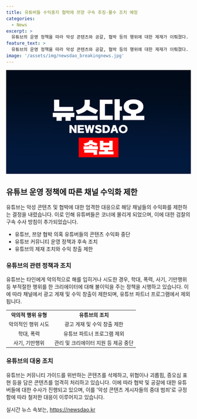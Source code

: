 ```yaml
---
title: 유튜버들 수익중지 협박에 쯔양 구속 추징·몰수 조치 예정
categories:
  - News
excerpt: >
  유튜브의 운영 정책을 따라 악성 콘텐츠와 공갈, 협박 등의 행위에 대한 제재가 이뤄졌다. 1040만 명을 보유한 유튜버 쯔양을 협박한 사이버 레커 유튜버들의 콘텐츠 수익화가 중단되었으며, 유튜브는 해당 채널들을 수익화 제한하고 파트너 프로그램 참여를 정지했다. 이에 따라 검찰은 수사에 착수하고 법률대리인은 즉각적인 법적 조치를 취할 것을 예고했다. 또한 이원석 검찰총장은 악성 콘텐츠 게시자들에 대한 엄격한 대응과 범죄수익 환수 등을 지시하며, 수사 강조와 범죄수익 추적에 대한 강조를 내비쳤다.
feature_text: >
  유튜브의 운영 정책을 따라 악성 콘텐츠와 공갈, 협박 등의 행위에 대한 제재가 이뤄졌다. 1040만 명을 보유한 유튜버 쯔양을 협박한 사이버 레커 유튜버들의 콘텐츠 수익화가 중단되었으며, 유튜브는 해당 채널들을 수익화 제한하고 파트너 프로그램 참여를 정지했다. 이에 따라 검찰은 수사에 착수하고 법률대리인은 즉각적인 법적 조치를 취할 것을 예고했다. 또한 이원석 검찰총장은 악성 콘텐츠 게시자들에 대한 엄격한 대응과 범죄수익 환수 등을 지시하며, 수사 강조와 범죄수익 추적에 대한 강조를 내비쳤다.
image: '/assets/img/newsdao_breakingnews.jpg'
---
```


<p><img src="/assets/img/newsdao_breakingnews.jpg" alt="ontimetimes 속보" /></p>

<h2 data-ke-size="size26">유튜브 운영 정책에 따른 채널 수익화 제한</h2>

<p data-ke-size="size16">유튜브는 악성 콘텐츠 및 협박에 대한 엄격한 대응으로 해당 채널들의 수익화를 제한하는 결정을 내렸습니다. 이로 인해 유튜버들은 코너에 몰리게 되었으며, 이에 대한 검찰의 구속 수사 방침이 추가되었습니다.</p>

<ul>
  <li>유튜브, 쯔양 협박 의혹 유튜버들의 콘텐츠 수익화 중단</li>
  <li>유튜브 커뮤니티 운영 정책과 후속 조치</li>
  <li>유튜브의 제재 조치와 수익 창출 제한</li>
</ul>

<h3>유튜브의 관련 정책과 조치</h3>

<p data-ke-size="size16">유튜브는 타인에게 악의적으로 해를 입히거나 시도한 경우, 학대, 폭력, 사기, 기만행위 등 부적절한 행위를 한 크리에이터에 대해 불이익을 주는 정책을 시행하고 있습니다. 이에 따라 채널에서 광고 게재 및 수익 창출이 제한되며, 유튜브 파트너 프로그램에서 제외됩니다.</p>

<table>
  <tr>
    <td style="text-align: center; height: 17px;"><b>악의적 행위 유형</b></td>
    <td style="text-align: center; height: 17px;"><b>유튜브의 조치</b></td>
  </tr>
  <tr>
    <td style="text-align: center; height: 17px;">악의적인 행위 시도</td>
    <td style="text-align: center; height: 17px;">광고 게재 및 수익 창출 제한</td>
  </tr>
  <tr>
    <td style="text-align: center; height: 17px;">학대, 폭력</td>
    <td style="text-align: center; height: 17px;">유튜브 파트너 프로그램 제외</td>
  </tr>
  <tr>
    <td style="text-align: center; height: 17px;">사기, 기만행위</td>
    <td style="text-align: center; height: 17px;">관리 및 크리에이터 지원 등 제공 중단</td>
  </tr>
</table>

<h3>유튜브의 대응 조치</h3>

<p data-ke-size="size16">유튜브는 커뮤니티 가이드를 위반하는 콘텐츠를 삭제하고, 위협이나 괴롭힘, 증오심 표현 등을 담은 콘텐츠를 엄격히 처리하고 있습니다. 이에 따라 협박 및 공갈에 대한 유튜버들에 대한 수사가 진행되고 있으며, 이를 '악성 콘텐츠 게시자들의 중대 범죄'로 규정함에 따라 철저한 대응이 이루어지고 있습니다.</p>
실시간 뉴스 속보는, <a href="https://newsdao.kr" rel="dofollow">https://newsdao.kr</a>


